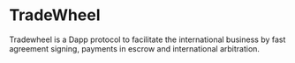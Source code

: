 # TradeWheel
Tradewheel is a Dapp protocol to facilitate the international business by fast agreement signing, payments in escrow and international arbitration.
